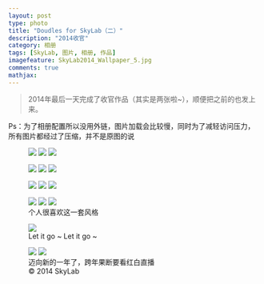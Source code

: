 ```yaml
---
layout: post
type: photo
title: "Doudles for SkyLab（二）"
description: "2014收官"
category: 相册
tags: [SkyLab, 图片, 相册, 作品]
imagefeature: SkyLab2014_Wallpaper_5.jpg
comments: true
mathjax: 
---
```


> 2014年最后一天完成了收官作品（其实是两张啦~），顺便把之前的也发上来。

Ps：为了相册配置所以没用外链，图片加载会比较慢，同时为了减轻访问压力，所有图片都经过了压缩，并不是原图的说

<figure class="third">
	<a href="{{ site.url }}/images/gallery2/SkyLab2014_Wallpaper_3 (1).jpg"><img src="{{ site.url }}/images/gallery2/SkyLab2014_Wallpaper_3 (1)m.jpg"></a>
	<a href="{{ site.url }}/images/gallery2/SkyLab2014_Wallpaper_3 (2).jpg"><img src="{{ site.url }}/images/gallery2/SkyLab2014_Wallpaper_3 (2)m.jpg"></a>
	<a href="{{ site.url }}/images/gallery2/SkyLab2014_Wallpaper_3 (3).jpg"><img src="{{ site.url }}/images/gallery2/SkyLab2014_Wallpaper_3 (3)m.jpg"></a>
</figure>

<figure class="third">
	<a href="{{ site.url }}/images/gallery2/SkyLab2014_Wallpaper_3 (4).jpg"><img src="{{ site.url }}/images/gallery2/SkyLab2014_Wallpaper_3 (4)m.jpg"></a>
	<a href="{{ site.url }}/images/gallery2/SkyLab2014_Wallpaper_3 (5).jpg"><img src="{{ site.url }}/images/gallery2/SkyLab2014_Wallpaper_3 (5)m.jpg"></a>
	<a href="{{ site.url }}/images/gallery2/SkyLab2014_Wallpaper_3 (6).jpg"><img src="{{ site.url }}/images/gallery2/SkyLab2014_Wallpaper_3 (6)m.jpg"></a>
</figure>

<figure class="third">
	<a href="{{ site.url }}/images/gallery2/SkyLab2014_Wallpaper_3 (7).jpg"><img src="{{ site.url }}/images/gallery2/SkyLab2014_Wallpaper_3 (7)m.jpg"></a>
	<a href="{{ site.url }}/images/gallery2/SkyLab2014_Wallpaper_3 (8).jpg"><img src="{{ site.url }}/images/gallery2/SkyLab2014_Wallpaper_3 (8)m.jpg"></a>
	<a href="{{ site.url }}/images/gallery2/SkyLab2014_Wallpaper_3 (9).jpg"><img src="{{ site.url }}/images/gallery2/SkyLab2014_Wallpaper_3 (9)m.jpg"></a>
</figure>

<figure class="third">
	<a href="{{ site.url }}/images/gallery2/SkyLab2014_Wallpaper_3 (10).jpg"><img src="{{ site.url }}/images/gallery2/SkyLab2014_Wallpaper_3 (10)m.jpg"></a>
	<a href="{{ site.url }}/images/gallery2/SkyLab2014_Wallpaper_3 (11).jpg"><img src="{{ site.url }}/images/gallery2/SkyLab2014_Wallpaper_3 (11)m.jpg"></a>
	<a href="{{ site.url }}/images/gallery2/SkyLab2014_Wallpaper_3 (12).jpg"><img src="{{ site.url }}/images/gallery2/SkyLab2014_Wallpaper_3 (12)m.jpg"></a>
	<figcaption>个人很喜欢这一套风格</figcaption>
</figure>

<figure>
	<a href="{{ site.url }}/images/gallery2/SkyLab2014_Wallpaper_4_2.jpg"><img src="{{ site.url }}/images/gallery2/SkyLab2014_Wallpaper_4_2m.jpg"></a>
	<figcaption>Let it go ~ Let it go ~</figcaption>
</figure>

<figure class="half">
	<a href="{{ site.url }}/images/gallery2/SkyLab2014_Wallpaper_5.jpg"><img src="{{ site.url }}/images/gallery2/SkyLab2014_Wallpaper_5m.jpg"></a>
	<a href="{{ site.url }}/images/gallery2/SkyLab2014_Wallpaper_6.jpg"><img src="{{ site.url }}/images/gallery2/SkyLab2014_Wallpaper_6m.jpg"></a>	
	<figcaption>迈向新的一年了，跨年果断要看红白直播</figcaption>
	<figcaption>© 2014 SkyLab</figcaption>
</figure>




